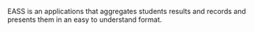 EASS is an applications that aggregates students results and records and presents them in an easy to understand format.
